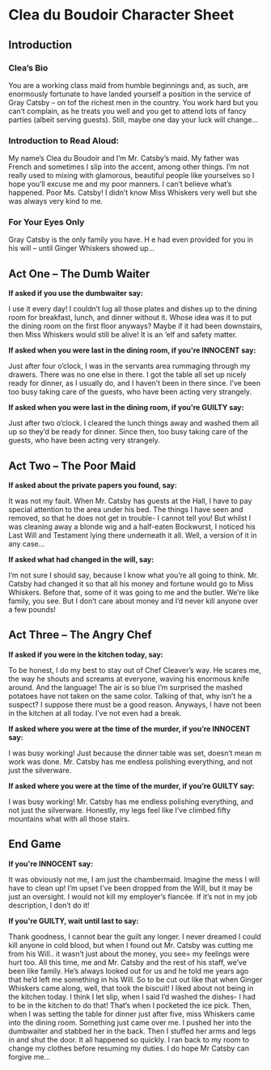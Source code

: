 <h1> Clea du Boudoir Character Sheet </h1>

<h2> Introduction </h2>

<h3> Clea’s Bio </h3>
<p> You are a working class maid from humble beginnings and, as such, are enormously fortunate to have landed yourself a position in the service of Gray Catsby – on tof the richest men in the country. You work hard but you can’t complain, as he treats you well and you get to attend lots of fancy parties (albeit serving guests). Still, maybe one day your luck will change… </p>

<h3> Introduction to Read Aloud: </h3>
<p> My name’s Clea du Boudoir and I’m Mr. Catsby’s maid. My father was French and sometimes I slip into the accent, among other things. I’m not really used to mixing with glamorous, beautiful people like yourselves so I hope you’ll excuse me and my poor manners. I can’t believe what’s happened. Poor Ms. Catsby! I didn’t know Miss Whiskers very well but she was always very kind to me. </p>

<h3> For Your Eyes Only </h3>
<p>Gray Catsby is the only family you have. H e had even provided for you in his will – until Ginger Whiskers showed up… </p>


<h2> Act One – The Dumb Waiter </h2>

__If asked if you use the dumbwaiter say:__
<p> I use it every day! I couldn’t lug all those plates and dishes up to the dining room for breakfast, lunch, and dinner without it. Whose idea was it to put the dining room on the first floor anyways? Maybe if it had been downstairs, then Miss Whiskers would still be alive! It is an ‘elf and safety matter.  </p>
  
__If asked when you were last in the dining room, if you're INNOCENT say:__

<p> Just after four o’clock, I was in the servants area rummaging through my drawers. There was no one else in there. I got the table all set up nicely ready for dinner, as I usually do, and I haven’t been in there since. I’ve been too busy taking care of the guests, who have been acting very strangely. </p>

__If asked when you were last in the dining room, if you're GUILTY say:__

<p> Just after two o’clock. I cleared the lunch things away and washed them all up so they’d be ready for dinner. Since then, too busy taking care of the guests, who have been acting very strangely. </p>

<h2> Act Two – The Poor Maid </h2>

__If asked about the private papers you found, say:__

<p>It was not my fault. When Mr. Catsby has guests at the Hall, I have to pay special attention to the area under his bed. The things I have seen and removed, so that he does not get in trouble- I cannot tell you! But whilst I was cleaning away a blonde wig and a half-eaten Bockwurst, I noticed his Last Will and Testament lying there underneath it all. Well, a version of it in any case…  </p>
  
__If asked what had changed in the will, say:__

<p>I’m not sure I should say, because I know what you’re all going to think. Mr. Catsby had changed it so that all his money and fortune would go to Miss Whiskers. Before that, some of it was going to me and the butler. We’re like family, you see. But I don’t care about money and I’d never kill anyone over a few pounds!  </p>
<h2> Act Three – The Angry Chef </h2>

__If asked if you were in the kitchen today, say:__

<p>To be honest, I do my best to stay out of Chef Cleaver’s way. He scares me, the way he shouts and screams at everyone, waving his enormous knife around. And the language! The air is so blue I’m surprised the mashed potatoes have not taken on the same color. Talking of that, why isn’t he a suspect? I suppose there must be a good reason. Anyways, I have not been in the kitchen at all today. I’ve not even had a break.  </p>

__If asked where you were at the time of the murder, if you’re INNOCENT say:__

<p>I was busy working! Just because the dinner table was set, doesn’t mean m work was done. Mr. Catsby has me endless polishing everything, and not just the silverware. </p>
  
__If asked where you were at the time of the murder, if you’re GUILTY say:__

<p> I was busy working! Mr. Catsby has me endless polishing everything, and not just the silverware. Honestly, my legs feel like I’ve climbed fifty mountains what with all those stairs. </p>

<h2> End Game </h2>

__If you're INNOCENT say:__

<p>It was obviously not me, I am just the chambermaid. Imagine the mess I will have to clean up! I’m upset I’ve been dropped from the Will, but it may be just an oversight. I would not kill my employer’s fiancée. If it’s not in my job description, I don’t do it! </p>

__If you're GUILTY, wait until last to say:__

<p>Thank goodness, I cannot bear the guilt any longer. I never dreamed I could kill anyone in cold blood, but when I found out Mr. Catsby was cutting me from his Will.. it wasn’t just about the money, you see= my feelings were hurt too. All this time, me and Mr. Catsby and the rest of his staff, we’ve been like family. He’s always looked out for us and he told me years ago that he’d left me something in his Will. So to be cut out like that when Ginger Whiskers came along, well, that took the biscuit! I liked about not being in the kitchen today. I think I let slip, when I said I’d washed the dishes- I had to be in the kitchen to do that! That’s when I pocketed the ice pick. Then, when I was setting the table for dinner just after five, miss Whiskers came into the dining room. Something just came over me. I pushed her into the dumbwaiter and stabbed her in the back. Then I stuffed her arms and legs in and shut the door. It all happened so quickly. I ran back to my room to change my clothes before resuming my duties. I do hope Mr Catsby can forgive me… </p>

